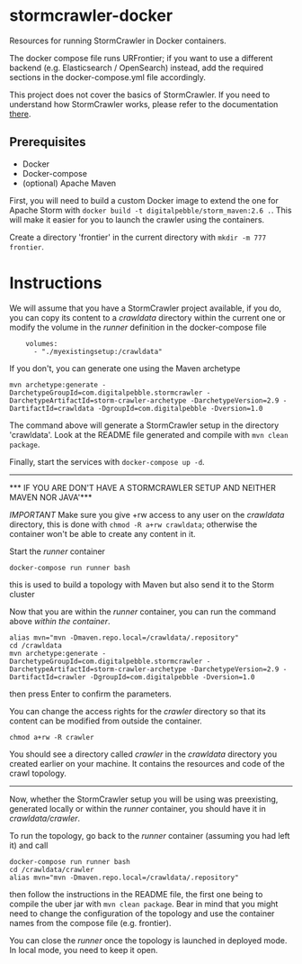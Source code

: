 # stormcrawler-docker

Resources for running StormCrawler in Docker containers.

The docker compose file runs URFrontier; if you want to use a different backend (e.g. Elasticsearch / OpenSearch) instead, add the required sections in the docker-compose.yml file accordingly.

This project does not cover the basics of StormCrawler. If you need to understand how StormCrawler works, please refer to the documentation [there](https://github.com/DigitalPebble/storm-crawler).

## Prerequisites
- Docker
- Docker-compose
- (optional) Apache Maven

First, you will need to build a custom Docker image to extend the one for Apache Storm with `docker build -t digitalpebble/storm_maven:2.6 .`. This will make it easier for you to launch the crawler using the containers.

Create a directory 'frontier' in the current directory with `mkdir -m 777 frontier`.

# Instructions

We will assume that you have a StormCrawler project available, if you do, you can copy its content to a _crawldata_ directory within the current one or modify the volume in the _runner_ definition in the docker-compose file

```
    volumes:
      - "./myexistingsetup:/crawldata"
``` 

If you don't, you can generate one using the Maven archetype

```
mvn archetype:generate -DarchetypeGroupId=com.digitalpebble.stormcrawler -DarchetypeArtifactId=storm-crawler-archetype -DarchetypeVersion=2.9 -DartifactId=crawldata -DgroupId=com.digitalpebble -Dversion=1.0
```

The command above will generate a StormCrawler setup in the directory 'crawldata'. Look at the README file generated and compile with `mvn clean package`.

Finally, start the services with `docker-compose up -d`.

---

*** IF YOU ARE DON'T HAVE A STORMCRAWLER SETUP AND NEITHER MAVEN NOR JAVA'***

*IMPORTANT* Make sure you give +rw access to any user on the _crawldata_ directory, this is done with `chmod -R a+rw crawldata`; otherwise the container won't be able to create any content in it.

Start the _runner_ container

`docker-compose run runner bash`

this is used to build a topology with Maven but also send it to the Storm cluster

Now that you are within the _runner_ container, you can run the command above *within the container*.

```
alias mvn="mvn -Dmaven.repo.local=/crawldata/.repository"
cd /crawldata 
mvn archetype:generate -DarchetypeGroupId=com.digitalpebble.stormcrawler -DarchetypeArtifactId=storm-crawler-archetype -DarchetypeVersion=2.9 -DartifactId=crawler -DgroupId=com.digitalpebble -Dversion=1.0
```

then press Enter to confirm the parameters.

You can change the access rights for the _crawler_ directory so that its content can be modified from outside the container.

`chmod a+rw -R crawler`

You should see a directory called _crawler_ in the _crawldata_ directory you created earlier on your machine. It contains the resources and code of the crawl topology. 

---

Now, whether the StormCrawler setup you will be using was preexisting, generated locally or within the _runner_ container, you should have it in _crawldata/crawler_.

To run the topology, go back to the _runner_ container (assuming you had left it) and call  

```
docker-compose run runner bash
cd /crawldata/crawler
alias mvn="mvn -Dmaven.repo.local=/crawldata/.repository"
```

then follow the instructions in the README file, the first one being to compile the uber jar with `mvn clean package`. Bear in mind that you might need to change the configuration of the topology and use the container names from the compose file (e.g. frontier).

You can close the _runner_ once the topology is launched in deployed mode. In local mode, you need to keep it open.







